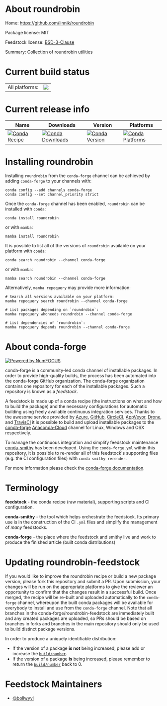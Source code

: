 About roundrobin
================

Home: https://github.com/linnik/roundrobin

Package license: MIT

Feedstock license: [BSD-3-Clause](https://github.com/conda-forge/roundrobin-feedstock/blob/main/LICENSE.txt)

Summary: Collection of roundrobin utilities

Current build status
====================


<table><tr><td>All platforms:</td>
    <td>
      <a href="https://dev.azure.com/conda-forge/feedstock-builds/_build/latest?definitionId=13547&branchName=main">
        <img src="https://dev.azure.com/conda-forge/feedstock-builds/_apis/build/status/roundrobin-feedstock?branchName=main">
      </a>
    </td>
  </tr>
</table>

Current release info
====================

| Name | Downloads | Version | Platforms |
| --- | --- | --- | --- |
| [![Conda Recipe](https://img.shields.io/badge/recipe-roundrobin-green.svg)](https://anaconda.org/conda-forge/roundrobin) | [![Conda Downloads](https://img.shields.io/conda/dn/conda-forge/roundrobin.svg)](https://anaconda.org/conda-forge/roundrobin) | [![Conda Version](https://img.shields.io/conda/vn/conda-forge/roundrobin.svg)](https://anaconda.org/conda-forge/roundrobin) | [![Conda Platforms](https://img.shields.io/conda/pn/conda-forge/roundrobin.svg)](https://anaconda.org/conda-forge/roundrobin) |

Installing roundrobin
=====================

Installing `roundrobin` from the `conda-forge` channel can be achieved by adding `conda-forge` to your channels with:

```
conda config --add channels conda-forge
conda config --set channel_priority strict
```

Once the `conda-forge` channel has been enabled, `roundrobin` can be installed with `conda`:

```
conda install roundrobin
```

or with `mamba`:

```
mamba install roundrobin
```

It is possible to list all of the versions of `roundrobin` available on your platform with `conda`:

```
conda search roundrobin --channel conda-forge
```

or with `mamba`:

```
mamba search roundrobin --channel conda-forge
```

Alternatively, `mamba repoquery` may provide more information:

```
# Search all versions available on your platform:
mamba repoquery search roundrobin --channel conda-forge

# List packages depending on `roundrobin`:
mamba repoquery whoneeds roundrobin --channel conda-forge

# List dependencies of `roundrobin`:
mamba repoquery depends roundrobin --channel conda-forge
```


About conda-forge
=================

[![Powered by
NumFOCUS](https://img.shields.io/badge/powered%20by-NumFOCUS-orange.svg?style=flat&colorA=E1523D&colorB=007D8A)](https://numfocus.org)

conda-forge is a community-led conda channel of installable packages.
In order to provide high-quality builds, the process has been automated into the
conda-forge GitHub organization. The conda-forge organization contains one repository
for each of the installable packages. Such a repository is known as a *feedstock*.

A feedstock is made up of a conda recipe (the instructions on what and how to build
the package) and the necessary configurations for automatic building using freely
available continuous integration services. Thanks to the awesome service provided by
[Azure](https://azure.microsoft.com/en-us/services/devops/), [GitHub](https://github.com/),
[CircleCI](https://circleci.com/), [AppVeyor](https://www.appveyor.com/),
[Drone](https://cloud.drone.io/welcome), and [TravisCI](https://travis-ci.com/)
it is possible to build and upload installable packages to the
[conda-forge](https://anaconda.org/conda-forge) [Anaconda-Cloud](https://anaconda.org/)
channel for Linux, Windows and OSX respectively.

To manage the continuous integration and simplify feedstock maintenance
[conda-smithy](https://github.com/conda-forge/conda-smithy) has been developed.
Using the ``conda-forge.yml`` within this repository, it is possible to re-render all of
this feedstock's supporting files (e.g. the CI configuration files) with ``conda smithy rerender``.

For more information please check the [conda-forge documentation](https://conda-forge.org/docs/).

Terminology
===========

**feedstock** - the conda recipe (raw material), supporting scripts and CI configuration.

**conda-smithy** - the tool which helps orchestrate the feedstock.
                   Its primary use is in the construction of the CI ``.yml`` files
                   and simplify the management of *many* feedstocks.

**conda-forge** - the place where the feedstock and smithy live and work to
                  produce the finished article (built conda distributions)


Updating roundrobin-feedstock
=============================

If you would like to improve the roundrobin recipe or build a new
package version, please fork this repository and submit a PR. Upon submission,
your changes will be run on the appropriate platforms to give the reviewer an
opportunity to confirm that the changes result in a successful build. Once
merged, the recipe will be re-built and uploaded automatically to the
`conda-forge` channel, whereupon the built conda packages will be available for
everybody to install and use from the `conda-forge` channel.
Note that all branches in the conda-forge/roundrobin-feedstock are
immediately built and any created packages are uploaded, so PRs should be based
on branches in forks and branches in the main repository should only be used to
build distinct package versions.

In order to produce a uniquely identifiable distribution:
 * If the version of a package **is not** being increased, please add or increase
   the [``build/number``](https://docs.conda.io/projects/conda-build/en/latest/resources/define-metadata.html#build-number-and-string).
 * If the version of a package **is** being increased, please remember to return
   the [``build/number``](https://docs.conda.io/projects/conda-build/en/latest/resources/define-metadata.html#build-number-and-string)
   back to 0.

Feedstock Maintainers
=====================

* [@bollwyvl](https://github.com/bollwyvl/)

